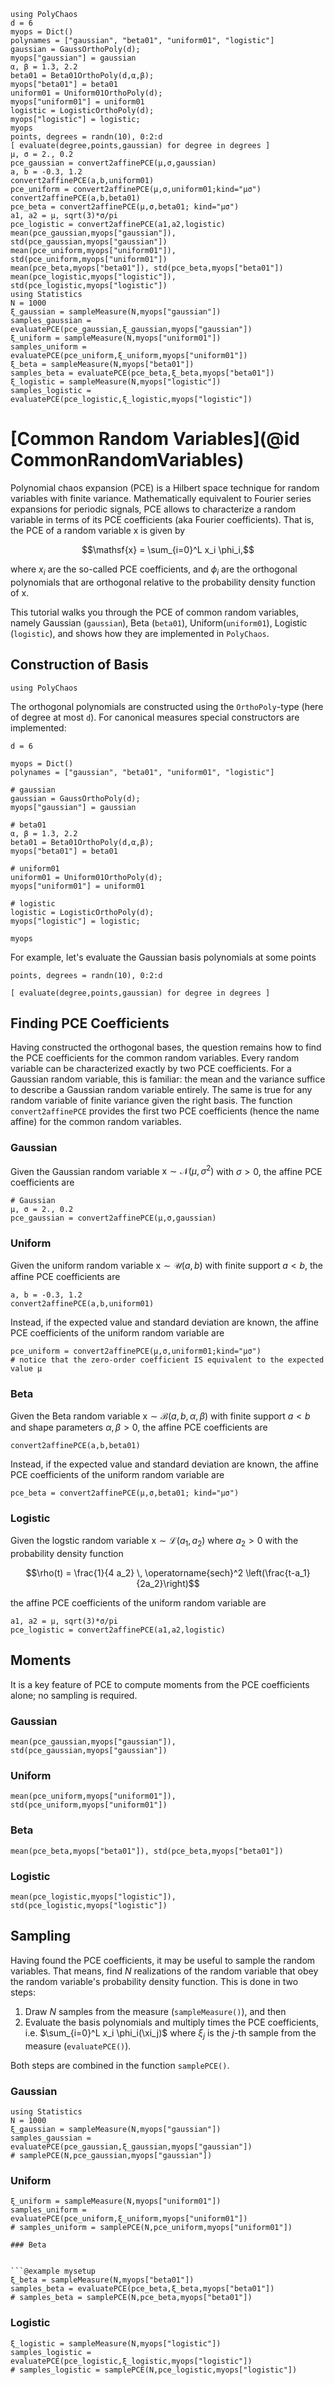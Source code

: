 ```@setup mysetup
using PolyChaos
d = 6
myops = Dict()
polynames = ["gaussian", "beta01", "uniform01", "logistic"]
gaussian = GaussOrthoPoly(d);
myops["gaussian"] = gaussian
α, β = 1.3, 2.2
beta01 = Beta01OrthoPoly(d,α,β);
myops["beta01"] = beta01
uniform01 = Uniform01OrthoPoly(d);
myops["uniform01"] = uniform01
logistic = LogisticOrthoPoly(d);
myops["logistic"] = logistic;
myops
points, degrees = randn(10), 0:2:d
[ evaluate(degree,points,gaussian) for degree in degrees ]
μ, σ = 2., 0.2
pce_gaussian = convert2affinePCE(μ,σ,gaussian)
a, b = -0.3, 1.2
convert2affinePCE(a,b,uniform01)
pce_uniform = convert2affinePCE(μ,σ,uniform01;kind="μσ")
convert2affinePCE(a,b,beta01)
pce_beta = convert2affinePCE(μ,σ,beta01; kind="μσ")
a1, a2 = μ, sqrt(3)*σ/pi
pce_logistic = convert2affinePCE(a1,a2,logistic)
mean(pce_gaussian,myops["gaussian"]), std(pce_gaussian,myops["gaussian"])
mean(pce_uniform,myops["uniform01"]), std(pce_uniform,myops["uniform01"])
mean(pce_beta,myops["beta01"]), std(pce_beta,myops["beta01"])
mean(pce_logistic,myops["logistic"]), std(pce_logistic,myops["logistic"])
using Statistics
N = 1000
ξ_gaussian = sampleMeasure(N,myops["gaussian"])
samples_gaussian = evaluatePCE(pce_gaussian,ξ_gaussian,myops["gaussian"])
ξ_uniform = sampleMeasure(N,myops["uniform01"])
samples_uniform = evaluatePCE(pce_uniform,ξ_uniform,myops["uniform01"])
ξ_beta = sampleMeasure(N,myops["beta01"])
samples_beta = evaluatePCE(pce_beta,ξ_beta,myops["beta01"])
ξ_logistic = sampleMeasure(N,myops["logistic"])
samples_logistic = evaluatePCE(pce_logistic,ξ_logistic,myops["logistic"])

```

# [Common Random Variables](@id CommonRandomVariables)
Polynomial chaos expansion (PCE) is a Hilbert space technique for random variables with finite variance.
Mathematically equivalent to Fourier series expansions for periodic signals, PCE allows to characterize a random variable in terms of its PCE coefficients (aka Fourier coefficients).
That is, the PCE of a random variable $\mathsf{x}$ is given by
```math
\mathsf{x} = \sum_{i=0}^L x_i \phi_i,
```
where $x_i$ are the so-called PCE coefficients, and $\phi_i$ are the orthogonal polynomials that are orthogonal relative to the probability density function of $\mathsf{x}$.

This tutorial walks you through the PCE of common random variables, namely Gaussian (`gaussian`), Beta (`beta01`), Uniform(`uniform01`), Logistic (`logistic`), and shows how they are implemented in `PolyChaos`.

## Construction of Basis

```@example mysetup
using PolyChaos
```

The orthogonal polynomials are constructed using the `OrthoPoly`-type (here of degree at most `d`). For canonical measures special constructors are implemented:


```@example mysetup
d = 6

myops = Dict()
polynames = ["gaussian", "beta01", "uniform01", "logistic"]

# gaussian
gaussian = GaussOrthoPoly(d);
myops["gaussian"] = gaussian

# beta01
α, β = 1.3, 2.2
beta01 = Beta01OrthoPoly(d,α,β);
myops["beta01"] = beta01

# uniform01
uniform01 = Uniform01OrthoPoly(d);
myops["uniform01"] = uniform01

# logistic
logistic = LogisticOrthoPoly(d);
myops["logistic"] = logistic;

myops
```

For example, let's evaluate the Gaussian basis polynomials at some points


```@example mysetup
points, degrees = randn(10), 0:2:d

[ evaluate(degree,points,gaussian) for degree in degrees ]
```

## Finding PCE Coefficients
Having constructed the orthogonal bases, the question remains how to find the PCE coefficients for the common random variables.
Every random variable can be characterized exactly by two PCE coefficients.
For a Gaussian random variable, this is familiar: the mean and the variance suffice to describe a Gaussian random variable entirely.
The same is true for any random variable of finite variance given the right basis.
The function `convert2affinePCE` provides the first two PCE coefficients (hence the name affine) for the common random variables.

### Gaussian
Given the Gaussian random variable $\mathsf{x} \sim \mathcal{N}(\mu, \sigma^2)$ with $\sigma > 0$, the affine PCE coefficients are


```@example mysetup
# Gaussian
μ, σ = 2., 0.2
pce_gaussian = convert2affinePCE(μ,σ,gaussian)
```


### Uniform
Given the uniform random variable $\mathsf{x} \sim \mathcal{U}(a, b)$ with finite support $a<b$, the affine PCE coefficients are


```@example mysetup
a, b = -0.3, 1.2
convert2affinePCE(a,b,uniform01)
```


Instead, if the expected value and standard deviation are known, the affine PCE coefficients of the uniform random variable are


```@example mysetup
pce_uniform = convert2affinePCE(μ,σ,uniform01;kind="μσ")
# notice that the zero-order coefficient IS equivalent to the expected value μ
```


### Beta
Given the Beta random variable $\mathsf{x} \sim \mathcal{B}(a, b, \alpha, \beta)$ with finite support $a<b$ and shape parameters $\alpha, \beta > 0$, the affine PCE coefficients are


```@example mysetup
convert2affinePCE(a,b,beta01)
```

Instead, if the expected value and standard deviation are known, the affine PCE coefficients of the uniform random variable are

```@example mysetup
pce_beta = convert2affinePCE(μ,σ,beta01; kind="μσ")
```

### Logistic

Given the logstic random variable $\mathsf{x} \sim \mathcal{L}(a_1,a_2)$ where $a_2>0$ with the probability density function
```math
\rho(t) = \frac{1}{4 a_2} \, \operatorname{sech}^2 \left(\frac{t-a_1}{2a_2}\right)
```
the affine PCE coefficients of the uniform random variable are


```@example mysetup
a1, a2 = μ, sqrt(3)*σ/pi
pce_logistic = convert2affinePCE(a1,a2,logistic)
```


## Moments
It is a key feature of PCE to compute moments from the PCE coefficients alone; no sampling is required.

### Gaussian


```@example mysetup
mean(pce_gaussian,myops["gaussian"]), std(pce_gaussian,myops["gaussian"])
```

### Uniform


```@example mysetup
mean(pce_uniform,myops["uniform01"]), std(pce_uniform,myops["uniform01"])
```


### Beta


```@example mysetup
mean(pce_beta,myops["beta01"]), std(pce_beta,myops["beta01"])
```

### Logistic


```@example mysetup
mean(pce_logistic,myops["logistic"]), std(pce_logistic,myops["logistic"])
```

## Sampling
Having found the PCE coefficients, it may be useful to sample the random variables.
That means, find $N$ realizations of the random variable that obey the random variable's probability density function.
This is done in two steps:
1. Draw $N$ samples from the measure (`sampleMeasure()`), and then
2. Evaluate the basis polynomials and multiply times the PCE coefficients, i.e. $\sum_{i=0}^L x_i \phi_i(\xi_j)$ where $\xi_j$ is the $j$-th sample from the measure (`evaluatePCE()`).

Both steps are combined in the function `samplePCE()`.

### Gaussian


```@example mysetup
using Statistics
N = 1000
ξ_gaussian = sampleMeasure(N,myops["gaussian"])
samples_gaussian = evaluatePCE(pce_gaussian,ξ_gaussian,myops["gaussian"])
# samplePCE(N,pce_gaussian,myops["gaussian"])
```


### Uniform


```@example mysetup
ξ_uniform = sampleMeasure(N,myops["uniform01"])
samples_uniform = evaluatePCE(pce_uniform,ξ_uniform,myops["uniform01"])
# samples_uniform = samplePCE(N,pce_uniform,myops["uniform01"])

### Beta


```@example mysetup
ξ_beta = sampleMeasure(N,myops["beta01"])
samples_beta = evaluatePCE(pce_beta,ξ_beta,myops["beta01"])
# samples_beta = samplePCE(N,pce_beta,myops["beta01"])
```

### Logistic


```@example mysetup
ξ_logistic = sampleMeasure(N,myops["logistic"])
samples_logistic = evaluatePCE(pce_logistic,ξ_logistic,myops["logistic"])
# samples_logistic = samplePCE(N,pce_logistic,myops["logistic"])
```
